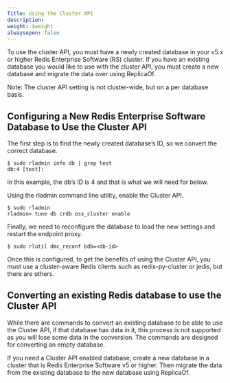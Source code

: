 ```yaml
---
Title: Using the Cluster API
description: 
weight: $weight
alwaysopen: false
---
```

To use the cluster API, you must have a newly created database in your v5.x or higher Redis Enterprise Software (RS) cluster. If you have an existing database you would like to use with the cluster API, you must create a new database and migrate the data over using ReplicaOf.

Note: The cluster API setting is not cluster-wide, but on a per database basis.

## Configuring a New Redis Enterprise Software Database to Use the Cluster API

The first step is to find the newly created database’s ID, so we convert the correct database.

    $ sudo rladmin info db | grep test
    db:4 [test]:

In this example, the db’s ID is 4 and that is what we will need for <db-id> below.

Using the rladmin command line utility, enable the Cluster API.

    $ sudo rladmin
    rladmin> tune db crdb oss_cluster enable

Finally, we need to reconfigure the database to load the new settings and restart the endpoint proxy.

    $ sudo rlutil dmc_reconf bdb=<db-id>

Once this is configured, to get the benefits of using the Cluster API, you must use a cluster-aware Redis clients such as redis-py-cluster or jedis, but there are others.

## Converting an existing Redis database to use the Cluster API

While there are commands to convert an existing database to be able to use the Cluster API, if that database has data in it, this process is not supported as you will lose some data in the conversion. The commands are designed for converting an empty database.

If you need a Cluster API enabled database, create a new database in a cluster that is Redis Enterprise Software v5 or higher. Then migrate the data from the existing database to the new database using ReplicaOf.
